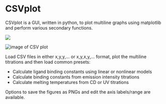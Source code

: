 # CSVplot

CSVplot is a GUI, written in python, to plot multiline graphs using matplotlib and perform various secondary functions.

<img src="https://i.imgur.com/oR12gK9.png">

![image of CSV plot](https://i.imgur.com/oR12gK9.png)

Load CSV files in either x,y,y,... or x,y,x,y,... format, plot the multiline titrations and then load common presets:

* Calculate ligand binding constants using linear or nonlinear models
* Calculate binding constants from emission intensity titrations
* Calculate melting temperatures from CD or UV titrations

Options to save the figures as PNGs and edit the axis labels/range are available.
